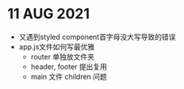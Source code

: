 # 11 AUG 2021
- 又遇到styled component首字母没大写导致的错误
- app.js文件如何写最优雅
    - router 单独放文件夹
    - header, footer 提出复用
    - main 文件 children 问题
